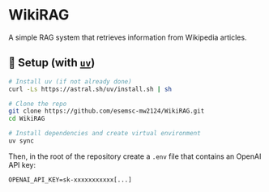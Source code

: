 # WikiRAG

A simple RAG system that retrieves information from Wikipedia articles.

## 🔧 Setup (with [`uv`](https://github.com/astral-sh/uv))

```bash
# Install uv (if not already done)
curl -Ls https://astral.sh/uv/install.sh | sh

# Clone the repo
git clone https://github.com/esemsc-mw2124/WikiRAG.git
cd WikiRAG

# Install dependencies and create virtual environment
uv sync
```
Then, in the root of the repository create a `.env` file that contains an OpenAI API key:
```
OPENAI_API_KEY=sk-xxxxxxxxxxx[...]
```

